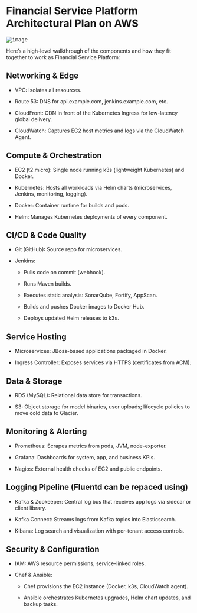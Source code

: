 # Financial Service Platform Architectural Plan on AWS 
 
 <!-- * Single EC2 (t2.micro) as your “all-in-one” node [for cost optimizations as a learner]

 * Self-managed k3s (lightweight Kubernetes) on EC2

 * Docker Hub (or GitHub Container Registry) for images

 * Jenkins in Kubernetes for CI/CD

 * S3 for object storage (models, uploads)

 * RDS (MySQL) for transactional data

 * Helm to deploy services (Prometheus, Grafana, SonarQube, ELK, NGINX Ingress)

 * Route 53 + ACM for DNS & TLS -->

<kbd>![image](https://github.com/sumitgautam579/BANK_infra/blob/main/Asset/arch_infra.png)</kbd>


Here’s a high-level walkthrough of the components and how they fit together to work as Financial Service Platform:

## Networking & Edge

* VPC: Isolates all resources.

* Route 53: DNS for api.example.com, jenkins.example.com, etc.

* CloudFront: CDN in front of the Kubernetes Ingress for low-latency global delivery.

* CloudWatch: Captures EC2 host metrics and logs via the CloudWatch Agent.

## Compute & Orchestration

* EC2 (t2.micro): Single node running k3s (lightweight Kubernetes) and Docker.

* Kubernetes: Hosts all workloads via Helm charts (microservices, Jenkins, monitoring, logging).

* Docker: Container runtime for builds and pods.

* Helm: Manages Kubernetes deployments of every component.

## CI/CD & Code Quality

* Git (GitHub): Source repo for microservices.

* Jenkins:

   * Pulls code on commit (webhook).

   * Runs Maven builds.

   * Executes static analysis: SonarQube, Fortify, AppScan.

   * Builds and pushes Docker images to Docker Hub.

   * Deploys updated Helm releases to k3s.

## Service Hosting

* Microservices: JBoss-based applications packaged in Docker.

* Ingress Controller: Exposes services via HTTPS (certificates from ACM).

## Data & Storage

* RDS (MySQL): Relational data store for transactions.

* S3: Object storage for model binaries, user uploads; lifecycle policies to move cold data to Glacier.

## Monitoring & Alerting

* Prometheus: Scrapes metrics from pods, JVM, node-exporter.

* Grafana: Dashboards for system, app, and business KPIs.

* Nagios: External health checks of EC2 and public endpoints.

## Logging Pipeline (Fluentd can be repaced using)

* Kafka & Zookeeper: Central log bus that receives app logs via sidecar or client library.

* Kafka Connect: Streams logs from Kafka topics into Elasticsearch.

* Kibana: Log search and visualization with per-tenant access controls.

## Security & Configuration

* IAM: AWS resource permissions, service-linked roles.

* Chef & Ansible:

   * Chef provisions the EC2 instance (Docker, k3s, CloudWatch agent).

   * Ansible orchestrates Kubernetes upgrades, Helm chart updates, and backup tasks.
